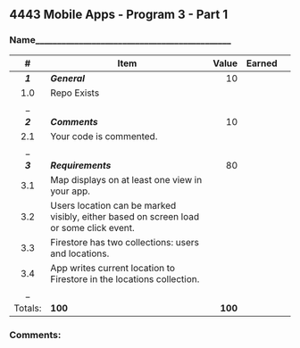 
 ## 4443 Mobile Apps - Program 3 - Part 1

### Name_____________________________________________

| # | Item | Value | Earned | |
|:-------:|-----------------------------------------------------------------|--------:|-------:|:-----:|
| ***1*** | ***General*** | 10 | | |
| 1.0 | Repo Exists | | | |
| _ | | | | |
| ***2*** | ***Comments*** | 10 | | |
| 2.1 | Your code is commented.  | | | |
| _ | | | | |
| ***3*** | ***Requirements*** | 80 | | |
| 3.1 |Map displays on at least one view in your app.| | | |
| 3.2 |Users location can be marked visibly, either based on screen load or some click event.| | | |
| 3.3 |Firestore has two collections: users and locations.| | | |
| 3.4 |App writes current location to Firestore in the locations collection.
| _ | | | | |
| Totals: | **100** | **100** | | |

  

### Comments:

```

  














```

  

[1]: https://d3vv6lp55qjaqc.cloudfront.net/items/3E231i211n2E042B1U3K/right.png  "Correct"

[2]: https://d3vv6lp55qjaqc.cloudfront.net/items/2X473C1Q1F2x3S1E4231/wrong.gif  "Incorrect"

[3]: https://d3vv6lp55qjaqc.cloudfront.net/items/1A0d2Q1J1N1u0C3g0C1s/null.gif  "Errors"
